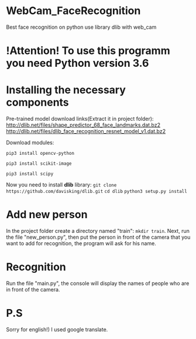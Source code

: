 # WebCam_FaceRecognition
Best face recognition on python use library dlib with web_cam

# !Attention! To use this programm you need Python version 3.6

# Installing the necessary components
Pre-trained model download links(Extract it in project folder):
    http://dlib.net/files/shape_predictor_68_face_landmarks.dat.bz2
    http://dlib.net/files/dlib_face_recognition_resnet_model_v1.dat.bz2
    
Download modules:

`pip3 install opencv-python`
    
`pip3 install scikit-image`

`pip3 install scipy`
        
Now you need to install **dlib** library:
`git clone https://github.com/davisking/dlib.git`
`cd dlib`
`python3 setup.py install`
    
    

# Add new person
In the project folder create a directory named "train": `mkdir train`. Next, run the file "new_person.py", then put the person in front of the camera that you want to add for recognition, the program will ask for his name. 

# Recognition
Run the file "main.py", the console will display the names of people who are in front of the camera.

# P.S
Sorry for english!) I used google translate.
